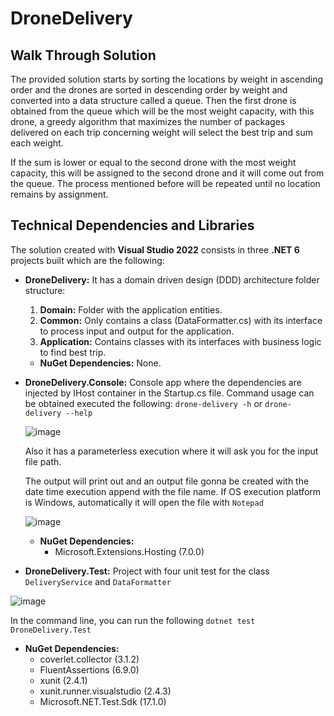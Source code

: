 # DroneDelivery

## Walk Through Solution 
The provided solution starts by sorting the locations by weight in ascending order and the drones are sorted in descending order by weight and converted into a data structure called a queue.
Then the first drone is obtained from the queue which will be the most weight capacity, with this drone, a greedy algorithm that maximizes the number of packages delivered on each trip concerning weight will select the best trip and sum each weight.

If the sum is lower or equal to the second drone with the most weight capacity, this will be assigned to the second drone and it will come out from the queue. 
The process mentioned before will be repeated until no location remains by assignment.

## Technical Dependencies and Libraries 

The solution created with **Visual Studio 2022** consists in three **.NET 6** projects built which are the following:

* **DroneDelivery:** It has a domain driven design (DDD) architecture folder structure:   
  1. **Domain:** Folder with the application entities.
  2. **Common:** Only contains a class (DataFormatter.cs) with its interface to process input and output for the application.
  3. **Application:** Contains classes with its interfaces with business logic to find best trip.
  * **NuGet Dependencies:** None.

* **DroneDelivery.Console:** Console app where the dependencies are injected by IHost container in the Startup.cs file. 
Command usage can be obtained executed the following:
  ``drone-delivery -h`` or `drone-delivery --help`
  
  ![image](https://user-images.githubusercontent.com/16918921/213615946-a2006339-140a-4b71-b287-e5874023b404.png)

  Also it has a parameterless execution where it will ask you for the input file path.
  
  The output will print out and an output file gonna be created with the date time execution append with the file name. If OS execution platform is Windows, automatically it will open the file with `Notepad`
  
  ![image](https://user-images.githubusercontent.com/16918921/213621133-bcbbb662-29a6-4636-88c3-98323d691cf9.png)

  * **NuGet Dependencies:** 
    * Microsoft.Extensions.Hosting (7.0.0)

* **DroneDelivery.Test:** Project with four unit test for the class `DeliveryService` and `DataFormatter`

![image](https://user-images.githubusercontent.com/16918921/213621723-0dda5002-3ab4-4105-8978-c8ff94c68154.png)

In the command line, you can run the following `dotnet test DroneDelivery.Test`

  * **NuGet Dependencies:** 
    * coverlet.collector (3.1.2)
    * FluentAssertions (6.9.0)
    * xunit (2.4.1)
    * xunit.runner.visualstudio (2.4.3)
    * Microsoft.NET.Test.Sdk (17.1.0)
